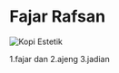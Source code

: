 # Fajar Rafsan

![Kopi Estetik](https://assets.promediateknologi.id/crop/100x66:900x599/750x500/webp/photo/2023/06/17/latte-coffee-1310478369.jpg)
 
1.fajar dan
2.ajeng
3.jadian